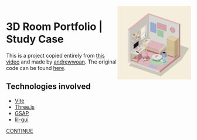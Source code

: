 <img src="https://github.com/Gorachevsky/3d-room-portfolio/blob/main/public/readme-icon.png?raw=true" align="right" width="200" height="200" />

# 3D Room Portfolio | Study Case

This is a project copied entirely from [this video](https://www.youtube.com/watch?v=rxTb9ys834w&list=LL) and made by [andrewwoan](https://github.com/andrewwoan). The original code can be found [here](https://github.com/andrewwoan/abigail-bloom-portolio-bokoko33).

## Technologies involved

- [Vite](https://vitejs.dev/)
- [Three.js](https://threejs.org/)
- [GSAP](https://greensock.com/gsap)
- [lil-gui](https://lil-gui.georgealways.com/)

[CONTINUE](https://www.youtube.com/watch?v=rxTb9ys834w&t=20302s)
